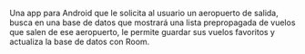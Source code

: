 Una app para Android que le solicita al usuario un aeropuerto de salida, busca en una base de datos que mostrará una lista prepropagada de vuelos que salen de ese aeropuerto, le permite guardar sus vuelos favoritos y actualiza la base de datos con Room.
